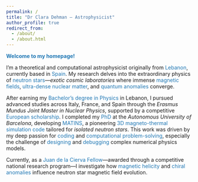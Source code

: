 ```yaml
---
permalink: /
title: "Dr Clara Dehman – Astrophysicist"
author_profile: true
redirect_from: 
  - /about/
  - /about.html
---
```


<style>
  .blue { color: #1f77b4; }
  .highlight { color: #1f77b4; font-weight: bold; }
</style>

**<span class="blue">Welcome to my homepage!</span>**

I’m a theoretical and computational astrophysicist originally from <span class="blue">Lebanon</span>, currently based in <span class="blue">Spain</span>. My research delves into the extraordinary physics of <span class="blue">neutron stars</span>—<em>exotic cosmic laboratories</em> where immense <span class="blue">magnetic fields</span>, <span class="blue">ultra-dense nuclear matter</span>, and <span class="blue">quantum anomalies</span> converge.

After earning my <span class="blue">Bachelor’s degree in Physics</span> in Lebanon, I pursued advanced studies across Italy, France, and Spain through the <em>Erasmus Mundus Joint Master in Nuclear Physics</em>, supported by a competitive <span class="blue">European scholarship</span>. I completed my <span class="blue">PhD</span> at the <em>Autonomous University of Barcelona</em>, developing <span class="blue">MATINS</span>, a pioneering <span class="blue">3D magneto-thermal simulation code</span> tailored for <em>isolated neutron stars</em>. This work was driven by my deep passion for <span class="blue">coding</span> and <span class="blue">computational problem-solving</span>, especially the challenge of <span class="blue">designing</span> and <span class="blue">debugging</span> complex numerical physics models.

Currently, as a <span class="blue">Juan de la Cierva Fellow</span>—awarded through a competitive national research program—I investigate how <span class="blue">magnetic helicity</span> and <span class="blue">chiral anomalies</span> influence neutron star magnetic field evolution.


<!--I led the development of MATINS, focusing on the *magnetic field modeling component* and the implementation of its distinctive *cubed-sphere grid*, enabling detailed magneto-thermal simulations of neutron star crusts over million-year timescales. -->

<!-- Furthermore, my recent research explores the pivotal role of **magnetic helicity** in neutron star magnetic field evolution—a concept not widely explored in *neutron star physics* literature. Specifically, I study the *inverse cascade phenomenon* triggered by an initial helical field in magnetars. In a groundbreaking approach, I applied the concept of the **chiral magnetic effect** to neutron star magnetic field modeling, revealing how magnetic helicity alone can generate chiral asymmetry. This mechanism reshapes initially turbulent, small-scale magnetic structures into coherent, large-scale fields (\~10¹⁴ G), typical of observed magnetars. Thus, this innovative model addresses a longstanding open question in astrophysical research. -->

<!-- Beyond astrophysics, my expertise extends into **nuclear theory**. Collaborating with colleagues, I developed a **finite-temperature equation of state** critical for studying late-stage proto-neutron stars and the aftermath of binary neutron star mergers. -->



<!-- Below you’ll find highlights of my **selected research projects**—each reflecting the curiosity and rigor that drive my scientific journey. -->
<!-- ----->

<!--### MATINS-->

<!-- ----->
